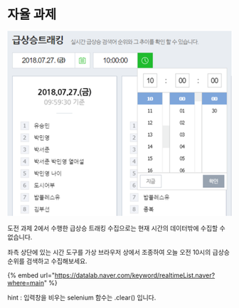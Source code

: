 # 자율 과제

![](../../.gitbook/assets/image%20%28480%29.png)

도전 과제 2에서 수행한 급상승 트래킹 수집으로는 현재 시간의 데이터밖에 수집할 수 없습니다.

  
좌측 상단에 있는 시간 도구를 가상 브라우저 상에서 조종하여 오늘 오전 10시의 급상승 순위를 검색하고 수집해보세요.

{% embed url="https://datalab.naver.com/keyword/realtimeList.naver?where=main" %}

  
hint : 입력창을 비우는 selenium 함수는 .clear\(\) 입니다.

